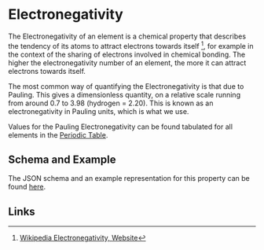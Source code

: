 # Electronegativity

The Electronegativity of an element is a chemical property that describes the tendency of its atoms to attract electrons towards itself [^1], for example in the context of the sharing of electrons involved in chemical bonding. The higher the electronegativity number of an element, the more it can attract electrons towards itself.

The most common way of quantifying the Electronegativity is that due to Pauling. This gives a dimensionless quantity, on a relative scale running from around 0.7 to 3.98 (hydrogen = 2.20). This is known as an electronegativity in Pauling units, which is what we use.

Values for the Pauling Electronegativity can be found tabulated for all elements in the [Periodic Table](../../properties/data/periodic-table.md).

## Schema and Example 

The JSON schema and an example representation for this property can be found [here](../../properties/data/list.md#electronegativity).

## Links

[^1]: [Wikipedia Electronegativity, Website](https://en.wikipedia.org/wiki/Electronegativity)
